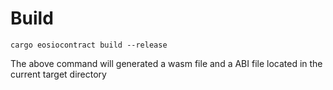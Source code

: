 # Build

```
cargo eosiocontract build --release
```

The above command will generated a wasm file and a ABI file located in the current target directory
